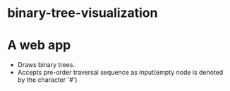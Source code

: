 # binary-tree-visualization
# A web app
* Draws binary trees.
* Accepts pre-order traversal sequence as input(empty node is denoted by the character '#')

